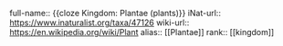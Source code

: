 full-name:: {{cloze Kingdom: Plantae (plants)}}
iNat-url:: https://www.inaturalist.org/taxa/47126
wiki-url:: https://en.wikipedia.org/wiki/Plant
alias:: [[Plantae]]
rank:: [[kingdom]]
